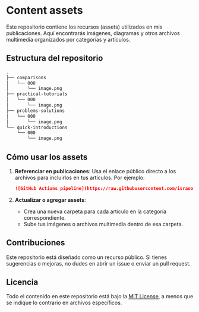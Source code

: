 # Content assets

Este repositorio contiene los recursos (assets) utilizados en mis publicaciones. Aquí encontrarás imágenes, diagramas y otros archivos multimedia organizados por categorías y artículos.

## Estructura del repositorio

```bash
.
├── comparisons
│   └── 000
│       └── image.png
├── practical-tutorials
│   └── 000
│       └── image.png
├── problems-solutions
│   └── 000
│       └── image.png
└── quick-introductions
    └── 000
        └── image.png
```

## Cómo usar los assets

1. **Referenciar en publicaciones**:
   Usa el enlace público directo a los archivos para incluirlos en tus artículos. Por ejemplo:

   ```markdown
   ![GitHub Actions pipeline](https://raw.githubusercontent.com/israoo/content-assets/master/quick-introductions/001/pipeline-execution.png)
   ```

2. **Actualizar o agregar assets**:
   - Crea una nueva carpeta para cada artículo en la categoría correspondiente.
   - Sube tus imágenes o archivos multimedia dentro de esa carpeta.

## Contribuciones

Este repositorio está diseñado como un recurso público. Si tienes sugerencias o mejoras, no dudes en abrir un issue o enviar un pull request.

## Licencia

Todo el contenido en este repositorio está bajo la [MIT License](LICENSE), a menos que se indique lo contrario en archivos específicos.
